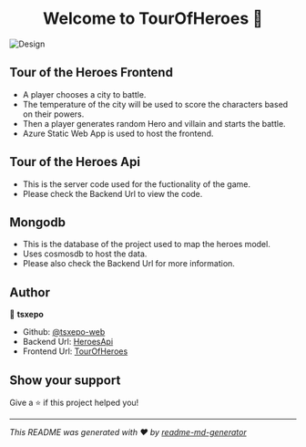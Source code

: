 <h1 align="center">Welcome to TourOfHeroes 👋</h1>
<p>
</p>

![Design]()

## Tour of the Heroes Frontend

- A player chooses a city to battle.
- The temperature of the city will be used to score the characters based on their powers.
- Then a player generates random Hero and villain and starts the battle.
- Azure Static Web App is used to host the frontend.

## Tour of the Heroes Api

- This is the server code used for the fuctionality of the game.
- Please check the Backend Url to view the code.

## Mongodb

- This is the database of the project used to map the heroes model.
- Uses cosmosdb to host the data.
- Please also check the Backend Url for more information.

## Author

👤 **tsxepo**

- Github: [@tsxepo-web](https://github.com/tsxepo-web)
- Backend Url: [HeroesApi](https://tourofheroesbackendtjabane.azurewebsites.net/api/heroes)
- Frontend Url: [TourOfHeroes](https://salmon-tree-09b222d00.2.azurestaticapps.net)

## Show your support

Give a ⭐️ if this project helped you!

---

_This README was generated with ❤️ by [readme-md-generator](https://github.com/kefranabg/readme-md-generator)_
